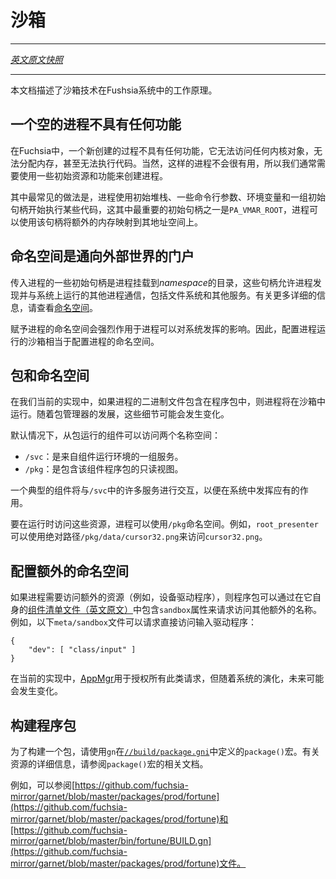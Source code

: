 <!-- # Sandboxing -->
# 沙箱
---

[*英文原文快照*](https://github.com/fuchsia-mirror/docs/blob/b186c159716fee4ca7eeb198f82f077fb4db40dd/the-book/sandboxing.md)

---

<!-- This document describes how sandboxing works in Fuchsia. -->
本文档描述了沙箱技术在Fushsia系统中的工作原理。

<!-- ## An empty process has nothing -->
## 一个空的进程不具有任何功能
<!-- 
On Fuchsia, a newly created process has nothing. A newly created process cannot
access any kernel objects, cannot allocate memory, and cannot even execute code.
Of course, such a process isn't very useful, which is why we typically create
processes with some initial resources and capabilities.

Most commonly, a process starts executing some code with an initial stack, some
command line arguments, environment variables, a set of initial handles. One of
the most important initial handles is the `PA_VMAR_ROOT`, which the process can
use to map additional memory into its address space. -->

在Fuchsia中，一个新创建的过程不具有任何功能，它无法访问任何内核对象，无法分配内存，甚至无法执行代码。当然，这样的进程不会很有用，所以我们通常需要使用一些初始资源和功能来创建进程。

其中最常见的做法是，进程使用初始堆栈、一些命令行参数、环境变量和一组初始句柄开始执行某些代码，这其中最重要的初始句柄之一是`PA_VMAR_ROOT`，进程可以使用该句柄将额外的内存映射到其地址空间上。

<!-- ## Namespaces are the gateway to the world -->
## 命名空间是通向外部世界的门户

<!-- Some of the initial handles given to a process are directories that the process
mounts into its _namespace_. These handles let the process discover and
communicate with other processes running on the system, including file systems
and other servers. See [Namespaces](namespaces.md) for more details.

The namespace given to a process strongly influences how much of the system the
process can influence. Therefore, configuring the sandbox in which a process
runs amounts to configuring the process's namespace. -->

传入进程的一些初始句柄是进程挂载到*namespace*的目录，这些句柄允许进程发现并与系统上运行的其他进程通信，包括文件系统和其他服务。有关更多详细的信息，请查看[命名空间](namespaces.md)。

赋予进程的命名空间会强烈作用于进程可以对系统发挥的影响。因此，配置进程运行的沙箱相当于配置进程的命名空间。


<!-- ## Packages and namespaces -->
## 包和命名空间
<!-- 
In our current implementation, a process runs in a sandbox if its binary is
contained in a package. As the package manager evolves, these details are
likely to change.

An component run from a package is given access to two namespaces by default:

 * `/svc`, which is a bundle of services from the environment in which the
   component runs.
 * `/pkg`, which is a read-only view of the package containing the component.

A typical component will interact with a number of services from `/svc` in
order to play some useful role in the system.

To access these resources at runtime, a process can use the `/pkg` namespace.
For example, the `root_presenter` can access `cursor32.png` using the absolute
path `/pkg/data/cursor32.png`. -->

在我们当前的实现中，如果进程的二进制文件包含在程序包中，则进程将在沙箱中运行。随着包管理器的发展，这些细节可能会发生变化。

默认情况下，从包运行的组件可以访问两个名称空间：

  * `/svc`：是来自组件运行环境的一组服务。
  * `/pkg`：是包含该组件程序包的只读视图。

一个典型的组件将与`/svc`中的许多服务进行交互，以便在系统中发挥应有的作用。

要在运行时访问这些资源，进程可以使用`/pkg`命名空间。例如，`root_presenter`可以使用绝对路径`/pkg/data/cursor32.png`来访问`cursor32.png`。

<!-- ## Configuring additional namespaces -->
## 配置额外的命名空间

<!-- If a process requires access to additional resources (e.g., device drivers),
the package can request access to additional names by including the `sandbox`
property in its  [Component Manifest](package_metadata.md#Component-Manifest)
for the package. For example, the following `meta/sandbox` file requests
direct access to the input driver: -->

如果进程需要访问额外的资源（例如，设备驱动程序），则程序包可以通过在它自身的[组件清单文件（英文原文）](https://github.com/fuchsia-mirror/docs/blob/master/the-book/package_metadata.md#component-manifest)中包含`sandbox`属性来请求访问其他额外的名称。例如，以下`meta/sandbox`文件可以请求直接访问输入驱动程序：

```
{
    "dev": [ "class/input" ]
}
```

<!-- In the current implementation, the [AppMgr](../glossary.md#AppMgr) grants all such
requests, but that is likely to change as the system evolves. -->

在当前的实现中，[AppMgr](/docs/glossary.md#appmgr)用于授权所有此类请求，但随着系统的演化，未来可能会发生变化。

<!-- ## Building a package -->
## 构建程序包

<!-- To build a package, use the `package()` macro in `gn` defined in
[`//build/package.gni`](https://fuchsia.googlesource.com/build/+/master/package.gni).
See the documentation for the `package()` macro for details about including resources.

For examples, see [https://fuchsia.googlesource.com/garnet/+/master/packages/prod/fortune]
and [https://fuchsia.googlesource.com/garnet/+/master/bin/fortune/BUILD.gn]. -->

为了构建一个包，请使用`gn`在[`//build/package.gni`](https://github.com/fuchsia-mirror/build/blob/master/package.gni)中定义的`package()`宏。有关资源的详细信息，请参阅`package()`宏的相关文档。

例如，可以参阅[https://github.com/fuchsia-mirror/garnet/blob/master/packages/prod/fortune](https://github.com/fuchsia-mirror/garnet/blob/master/packages/prod/fortune)和[https://github.com/fuchsia-mirror/garnet/blob/master/bin/fortune/BUILD.gn](https://github.com/fuchsia-mirror/garnet/blob/master/packages/prod/fortune)文件。